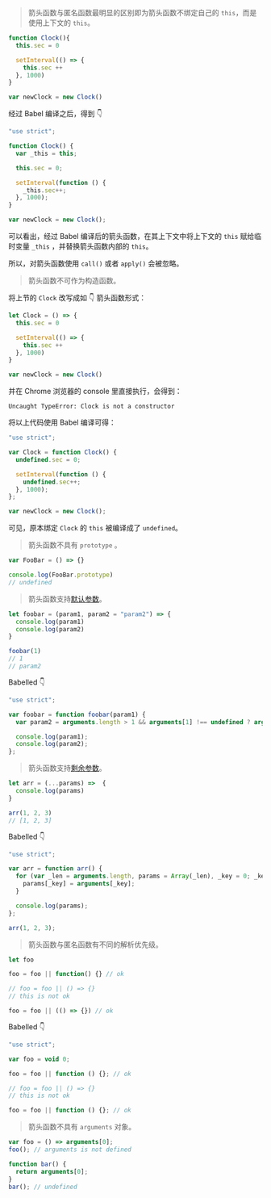 > 箭头函数与匿名函数最明显的区别即为箭头函数不绑定自己的 `this`，而是使用上下文的 `this`。

```javascript
function Clock(){
  this.sec = 0

  setInterval(() => {
    this.sec ++
  }, 1000)
}

var newClock = new Clock()
```

经过 Babel 编译之后，得到 👇

```javascript
"use strict";

function Clock() {
  var _this = this;

  this.sec = 0;

  setInterval(function () {
    _this.sec++;
  }, 1000);
}

var newClock = new Clock();
```

可以看出，经过 Babel 编译后的箭头函数，在其上下文中将上下文的 `this` 赋给临时变量 `_this` ，并替换箭头函数内部的 `this`。

所以，对箭头函数使用 `call()` 或者 `apply()` 会被忽略。

> 箭头函数不可作为构造函数。

将上节的 `Clock` 改写成如 👇 箭头函数形式：

```javascript
let Clock = () => {
  this.sec = 0

  setInterval(() => {
    this.sec ++
  }, 1000)
}

var newClock = new Clock()
```

并在 Chrome 浏览器的 console 里直接执行，会得到：

```
Uncaught TypeError: Clock is not a constructor
```

将以上代码使用 Babel 编译可得：

```javascript
"use strict";

var Clock = function Clock() {
  undefined.sec = 0;

  setInterval(function () {
    undefined.sec++;
  }, 1000);
};

var newClock = new Clock();
```

可见，原本绑定 `Clock` 的 `this` 被编译成了 `undefined`。

> 箭头函数不具有 `prototype` 。

```javascript
var FooBar = () => {}

console.log(FooBar.prototype)
// undefined
```

> 箭头函数支持[默认参数](https://developer.mozilla.org/en-US/docs/Web/JavaScript/Reference/Functions/Default_parameters)。

```javascript
let foobar = (param1, param2 = "param2") => {
  console.log(param1)
  console.log(param2)
}

foobar(1)
// 1
// param2
```

Babelled 👇

```javascript
"use strict";

var foobar = function foobar(param1) {
  var param2 = arguments.length > 1 && arguments[1] !== undefined ? arguments[1] : "param2";

  console.log(param1);
  console.log(param2);
};
```

> 箭头函数支持[剩余参数](https://developer.mozilla.org/en-US/docs/Web/JavaScript/Reference/Functions/rest_parameters)。

```javascript
let arr = (...params) =>  {
  console.log(params)
}

arr(1, 2, 3)
// [1, 2, 3]
```

Babelled 👇

```javascript
"use strict";

var arr = function arr() {
  for (var _len = arguments.length, params = Array(_len), _key = 0; _key < _len; _key++) {
    params[_key] = arguments[_key];
  }

  console.log(params);
};

arr(1, 2, 3);
```

> 箭头函数与匿名函数有不同的解析优先级。

```javascript
let foo

foo = foo || function() {} // ok

// foo = foo || () => {}
// this is not ok

foo = foo || (() => {}) // ok
```

Babelled 👇

```javascript
"use strict";

var foo = void 0;

foo = foo || function () {}; // ok

// foo = foo || () => {}
// this is not ok

foo = foo || function () {}; // ok
```

> 箭头函数不具有 `arguments` 对象。
```javascript
var foo = () => arguments[0];
foo(); // arguments is not defined

function bar() {
  return arguments[0];
}
bar(); // undefined
```
